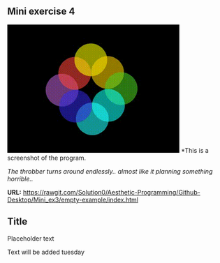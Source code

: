 ## Mini exercise 4

![alt text](https://github.com/Solution0/Aesthetic-Programming/blob/Github-Desktop/Mini_ex3/Throbber.gif)
*This is a screenshot of the program.

*The throbber turns around endlessly.. almost like it planning something horrible..*

**URL:** https://rawgit.com/Solution0/Aesthetic-Programming/Github-Desktop/Mini_ex3/empty-example/index.html

## Title
Placeholder text

Text will be added tuesday
